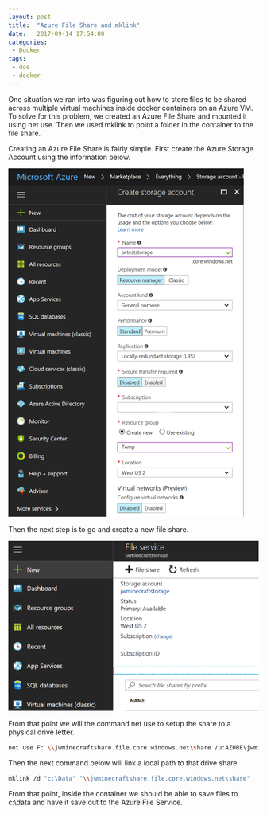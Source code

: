 ```yaml
---
layout: post
title:  "Azure File Share and mklink"
date:   2017-09-14 17:54:00
categories:
 - Docker
tags:
 - dos
 - docker
---
```

One situation we ran into was figuring out how to store files to be shared across multiple virtual machines inside docker containers on an Azure VM. To solve for this problem, we created an Azure File Share and mounted it using net use. Then we used mklink to point a folder in the container to the file share.

Creating an Azure File Share is fairly simple. First create the Azure Storage Account using the information below.

![Storage Account Steps](/images/StorageAccount.png)

Then the next step is to go and create a new file share.

![File Share Steps](/images/FileService.png)

From that point we will the command net use to setup the share to a physical drive letter.

``` sh
net use F: \\jwminecraftshare.file.core.windows.net\share /u:AZURE\jwminecraftshare [key]
```

Then the next command below will link a local path to that drive share.

``` sh
mklink /d "c:\Data" "\\jwminecraftshare.file.core.windows.net\share" 
```

From that point, inside the container we should be able to save files to c:\data and have it save out to the Azure File Service.
